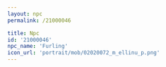 ```yaml
---
layout: npc
permalink: /21000046

title: Npc
id: '21000046'
npc_name: 'Furling'
icon_url: 'portrait/mob/02020072_m_ellinu_p.png'
---
```

